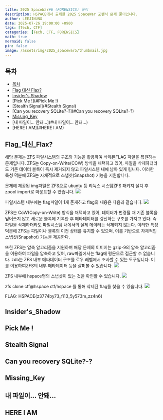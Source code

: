 ```yaml
---
title: 2025 SpaceWar#6 (FORENSICS) 풀이
description: HSPACE에서 출제한 2025 SpaceWar 포렌식 문제 풀이입니다.
author: LEEJINUNG
date: 2025-07-26 19:00:00 +0900
tags: [Tech, CTF]
categories: [Tech, CTF, FORENSICS]
math: true
mermaid: false
pin: false
image: /assets/img/2025_spacewar5/thumbnail.jpg
---
```


## 목차

- [목차](#목차)
- [Flag 대신 Flax?](#Flag_대신_Flax?)
- [Insider's Shadow](#Insider's_Shadow)
- [Pick Me !](#Pick Me !)
- [Stealth Signal](#Stealth Signal)
- [Can you recovery SQLite?-?](#Can you recovery SQLite?-?)
- [Missing_Key](#Missing_Key)
- [내 파일이... 안돼...](#내 파일이... 안돼...)
- [HERE I AM](#HERE I AM)

## Flag_대신_Flax?

해당 문제는 ZFS 파일시스템의 구조와 기능을 활용하여 삭제된FLAG 파일을 복원하는 문제입니다.
ZFS는 Copy-on-Write(COW) 방식을 채택하고 있어, 파일을 삭제하더라도 기존 데이터 블록이 즉시 제거되지 않고 파일시스템 내에 남아 있게 됩니다. 이러한 특성 덕분에 ZFS는 자체적으로 스냅샷(Snapshot) 기능을 지원합니다.

문제에 제공된 img파일은 ZFS으로 ubuntu 등 리눅스 시스템ZFS 패키지 설치 후 zpool import로 마운트할 수 있습니다.
![](../assets/img/2025_spacewar5/Flag_Flax/1.png)

파일시스템 내부에는 flag파일이 1개 존재하고 flag의 내용은 다음과 같습니다.
![](../assets/img/2025_spacewar5/Flag_Flax/2.png)

ZFS는 CoW(Copy-on-Write) 방식을 채택하고 있어, 데이터가 변경될 때 기존 블록을 덮어쓰지 않고 새로운 블록에 기록한 후 메타데이터를 갱신하는 구조를 가지고 있다. 즉 파일을 삭제하더라도 파일시스템 내에서의 실제 데이터는 삭제되지 않는다. 이러한 특성 덕분에 ZFS는 파일이나 블록의 이전 상태를 유지할 수 있으며, 이를 기반으로 자체적인 스냅샷(Snapshot) 기능을 제공한다.

또한 ZFS는 압축 알고리즘을 지원하며 해당 문제의 이미지는 gzip-9의 압축 알고리즘을 이용하여 파일을 압축하고 있어, raw파일에서는 flag에 평문으로 접근할 수 없습니다. zdb는 ZFS 내부 메타데이터 구조를 로우 레벨에서 조사할 수 있는 도구입니다. 이를 이용하여ZFS의 내부 메타데이터 등을 살펴볼 수 있습니다.
![](../assets/img/2025_spacewar5/Flag_대신_Flax/3.png)

ZFS 내부에 hspace명의 스냅샷이 있는 것을 확인할 수 있습니다.
![](../assets/img/2025_spacewar5/Flag_Flax/4.png)

zfs clone ctf@hspace ctf/hspace 를 통해 삭제된 flag를 찾을 수 있습니다.
![](../assets/img/2025_spacewar5/Flag_Flax/5.png)

FLAG: HSPACE{z3774by73_fi13_5y573m_zz4n6}

## Insider's_Shadow


## Pick Me !

## Stealth Signal

## Can you recovery SQLite?-?

## Missing_Key

## 내 파일이... 안돼...

## HERE I AM

